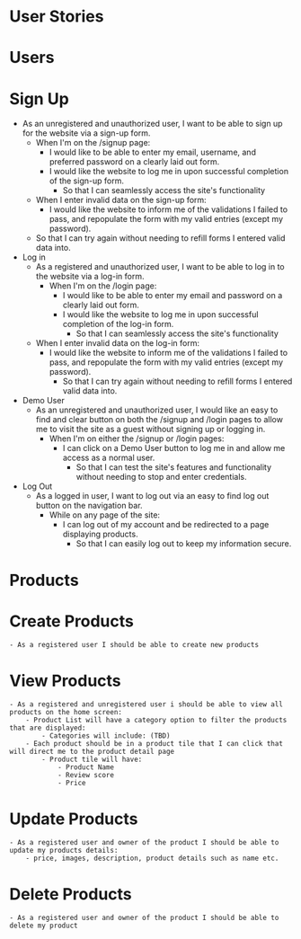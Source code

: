 # User Stories
# Users
# Sign Up
- As an unregistered and unauthorized user, I want to be able to sign up for the website via a sign-up form.
    - When I'm on the /signup page:
        - I would like to be able to enter my email, username, and preferred password on a clearly laid out form.
        * I would like the website to log me in upon successful completion of the sign-up form.
            * So that I can seamlessly access the site's functionality
    - When I enter invalid data on the sign-up form:
        - I would like the website to inform me of the validations I failed to pass, and repopulate the form with my valid entries (except my password).
    - So that I can try again without needing to refill forms I entered valid data into.
- Log in
    - As a registered and unauthorized user, I want to be able to log in to the website via a log-in form.
        - When I'm on the /login page:
            - I would like to be able to enter my email and password on a clearly laid out form.
            - I would like the website to log me in upon successful completion of the log-in form.
                - So that I can seamlessly access the site's functionality
    - When I enter invalid data on the log-in form:
        - I would like the website to inform me of the validations I failed to pass, and repopulate the form with my valid entries (except my password).
            - So that I can try again without needing to refill forms I entered valid data into.
- Demo User
    - As an unregistered and unauthorized user, I would like an easy to find and clear button on both the /signup and /login pages to allow me to visit the site as a guest without signing up or logging in.
        - When I'm on either the /signup or /login pages:
            - I can click on a Demo User button to log me in and allow me access as a normal user.
                - So that I can test the site's features and functionality without needing to stop and enter credentials.
- Log Out
    - As a logged in user, I want to log out via an easy to find log out button on the navigation bar.
        - While on any page of the site:
            - I can log out of my account and be redirected to a page displaying products.
                - So that I can easily log out to keep my information secure.

# Products
# Create Products
    - As a registered user I should be able to create new products
# View Products
    - As a registered and unregistered user i should be able to view all products on the home screen:
        - Product List will have a category option to filter the products that are displayed:
            - Categories will include: (TBD)
        - Each product should be in a product tile that I can click that will direct me to the product detail page
            - Product tile will have:
                - Product Name
                - Review score
                - Price
# Update Products
    - As a registered user and owner of the product I should be able to update my products details:
        - price, images, description, product details such as name etc.
# Delete Products
    - As a registered user and owner of the product I should be able to delete my product
 
